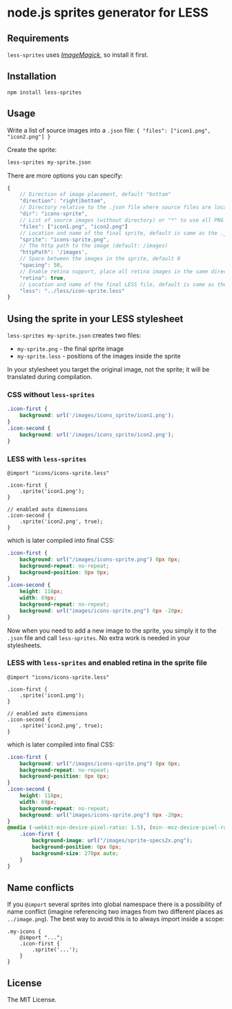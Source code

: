 # node.js sprites generator for LESS

## Requirements
`less-sprites` uses [*ImageMagick*](http://www.imagemagick.org/), so install it first. 

## Installation
```
npm install less-sprites
```

## Usage
Write a list of source images into a `.json` file:
`{ "files": ["icon1.png", "icon2.png"] }`

Create the sprite:
```bash
less-sprites my-sprite.json
```

There are more options you can specify:
```JavaScript
{
	// Direction of image placement, default "bottom"
	"direction": "right|bottom",
	// Directory relative to the .json file where source files are located
	"dir": "icons-sprite",
	// List of source images (without directory) or "*" to use all PNG files
	"files": ["icon1.png", "icon2.png"]
	// Location and name of the final sprite, default is same as the .json file.
	"sprite": "icons-sprite.png",
	// The http path to the image (default: /images)
	"httpPath": '/images',
	// Space between the images in the sprite, default 0
	"spacing": 50,
	// Enable retina support, place all retina images in the same directory name with 2x at the end, eg.: icons-sprite2x
	"retina": true,
	// Location and name of the final LESS file, default is same as the .json file.
	"less": "../less/icon-sprite.less"
}
```

## Using the sprite in your LESS stylesheet
`less-sprites my-sprite.json` creates two files:
* `my-sprite.png` - the final sprite image
* `my-sprite.less` - positions of the images inside the sprite

In your stylesheet you target the original image, not the sprite; it will be translated during compilation.
### CSS without `less-sprites`
```css
.icon-first {
	background: url('/images/icons_sprite/icon1.png');
}
.icon-second {
	background: url('/images/icons_sprite/icon2.png');
}
```

### LESS with `less-sprites`
```less
@import "icons/icons-sprite.less"

.icon-first {
	.sprite('icon1.png');
}

// enabled auto dimensions
.icon-second {
	.sprite('icon2.png', true);
}
```
which is later compiled into final CSS:
```css
.icon-first {
	background: url("/images/icons-sprite.png") 0px 0px;
	background-repeat: no-repeat;
	background-position: 0px 0px;
}
.icon-second {
	height: 118px;
	width: 69px;
	background-repeat: no-repeat;
	background: url("images/icons-sprite.png") 0px -20px;
}

```
Now when you need to add a new image to the sprite, you simply it to the `.json` file and call `less-sprites`.
No extra work is needed in your stylesheets.

### LESS with `less-sprites` and enabled retina in the sprite file
```less
@import "icons/icons-sprite.less"

.icon-first {
	.sprite('icon1.png');
}

// enabled auto dimensions
.icon-second {
	.sprite('icon2.png', true);
}
```
which is later compiled into final CSS:
```css
.icon-first {
	background: url("/images/icons-sprite.png") 0px 0px;
	background-repeat: no-repeat;
	background-position: 0px 0px;
}
.icon-second {
	height: 118px;
	width: 69px;
	background-repeat: no-repeat;
	background: url("images/icons-sprite.png") 0px -20px;
}
@media (-webkit-min-device-pixel-ratio: 1.5), (min--moz-device-pixel-ratio: 1.5), (-o-min-device-pixel-ratio: 3/2), (min-device-pixel-ratio: 1.5) {
	.icon-first {
		background-image: url("/images/sprite-specs2x.png");
		background-position: 0px 0px;
		background-size: 270px auto;
	}
}

```
## Name conflicts
If you `@import` several sprites into global namespace there is a possibility of name conflict (imagine referencing two images from two different places as `../image.png`). The best way to avoid this is to always import inside a scope:
```less
.my-icons {
	@import "...";
	.icon-first {
		.sprite('...');
	}
}
```

## License
The MIT License.
